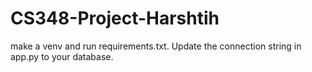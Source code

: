 # CS348-Project-Harshtih

make a venv and run requirements.txt. Update the connection string in app.py to your database. 